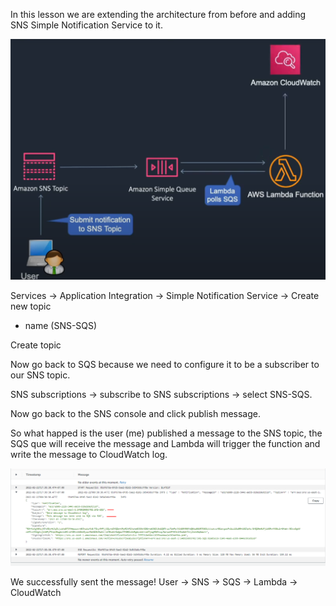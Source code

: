 In this lesson we are extending the architecture from before and adding SNS Simple Notification Service to it.

![](../Images/SNSSQSLambda.PNG)

Services -> Application Integration -> Simple Notification Service -> Create new topic

- name (SNS-SQS)

Create topic

Now go back to SQS because we need to configure it to be a subscriber to our SNS topic.

SNS subscriptions -> subscribe to SNS subscriptions -> select SNS-SQS.

Now go back to the SNS console and click publish message.

So what happed is the user (me) published a message to the SNS topic, the SQS que will receive the message and Lambda will trigger the function and write the message to CloudWatch log.

![](../Images/SNSSQS.PNG)

We successfully sent the message! User -> SNS -> SQS -> Lambda -> CloudWatch

